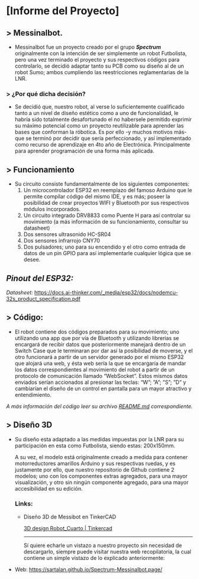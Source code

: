 # [Informe del Proyecto]


## > Messinalbot.

- Messinalbot fue un proyecto creado por el grupo ***Spectrum*** originalmente con la intención de ser simplemente un robot Futbolista, pero una vez terminado el proyecto y sus respectivos códigos para controlarlo, se decidió adaptar tanto su PCB como su diseño al de un robot Sumo; ambos cumpliendo las reestricciones reglamentarias de la LNR.

### > ¿Por qué dicha decisión?

- Se decidió que, nuestro robot, al verse lo suficientemente cualificado tanto a un nivel de diseño estético como a uno de funcionalidad, le habría sido totalmente desafortunado el no habersele permitido exprimir su máximo potencial como un proyecto reutilizable para aprender las bases que conforman la róbotica. Es por ello -y muchos motivos más- que se terminó por decidir que sería perfeccionado, y así implementado como recurso de aprendizaje en 4to año de Electrónica. Principalmente para aprender programación de una forma más aplicada.

## > Funcionamiento

- Su circuito consiste fundamentalmente de los siguientes componentes:
  1. Un microcontrolador ESP32 en reemplazo del famoso Arduino que le permite compilar código del mismo IDE, y es más; poseer la posibilidad de crear proyectos WIFI y Bluetooth por sus respectivos módulos incorporados.
  2. Un circuito integrado DRV8833 como Puente H para así controlar su movimiento (a más información de su funcionamiento, consultar su datasheet)
  3. Dos sensores ultrasonido HC-SR04
  4. Dos sensores infrarrojo CNY70
  5. Dos pulsadores; uno para su encendido y el otro como entrada de datos de un pin GPIO para así implementarle cualquier lógica que se desee.

## ***Pinout del ESP32:***

*Datasheet:* https://docs.ai-thinker.com/_media/esp32/docs/nodemcu-32s_product_specification.pdf

## > Código:

- El robot contiene dos códigos preparados para su movimiento; uno utilizando una app que por vía de Bluetooth y utilizando librerias se encargará de recibir datos que posteriormente manejará dentro de un Switch Case que le terminaran por dar así la posibilidad de moverse, y el otro funcionará a partir de un servidor generado por el mismo ESP32 que alojará una web, y ésta web sería la que se encargaría de mandar los datos correspondientes al movimiento del robot a partir de un protocolo de comunicación llamado “WebSocket”. Estos mismos datos enviados serían accionados al presionar las teclas: “W”; ”A”; ”S”; ”D” y cambiarían el diseño de un control en pantalla para un mayor atractivo y entendimiento.

*A más información del código leer su archivo [README.md](http://README.md) correspondiente.*

## > Diseño 3D

- Su diseño esta adaptado a las medidas impuestas por la LNR para su participación en esta como Futbolista, siendo estas: 200x150mm.
  
  A su vez, el modelo está originalmente creado a medida para contener motorreductores amarillos Arduino y sus respectivas ruedas, y es justamente por ello, que nuestro repositorio de Github contiene 2 modelos; uno con los componentes extras agregados, para una mayor visualización, y otro sin ningún componente agregado, para una mayor accesibilidad en su edición.
  
  ### Links:
  
  - Diseño 3D de Messibot en TinkerCAD
    
    [3D design Robot_Cuarto | Tinkercad](https://www.tinkercad.com/things/4UyoocaAXjU-robotcuarto)

    ---
    
    Sí quiere echarle un vistazo a nuestro proyecto sin necesidad de descargarlo, siempre puede visitar nuestra web recopilatoria, la cual contiene un simple vistazo de lo explicado anteriormente:
+ Web: https://sartalan.github.io/Spectrum-Messinalbot.page/
